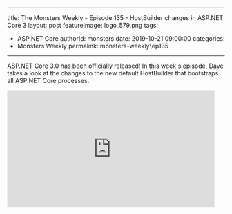 
---
title: The Monsters Weekly - Episode 135 -  HostBuilder changes in ASP.NET Core 3
layout: post
featureImage: logo_579.png
tags: 
  - ASP.NET Core
authorId: monsters
date: 2019-10-21 09:00:00
categories:
  - Monsters Weekly
permalink: monsters-weekly\ep135
---

ASP.NET Core 3.0 has been officially released! In this week's episode, Dave takes a look at the changes to the new default HostBuilder that bootstraps all ASP.NET Core processes.

<!--more-->
<div style="width: 480px; height: 270px; overflow: hidden; position: relative;"><iframe frameborder="0" scrolling="no" seamless="seamless" webkitallowfullscreen="webkitAllowFullScreen" mozallowfullscreen="mozallowfullscreen" allowfullscreen="allowfullscreen" id="okplayer" width="480" height="270" src="http://youtube.com/embed/Y3IH88ayirk" style="position: absolute; top: 0px; left: 0px; width: 480px; height: 270px;"></iframe></div>
